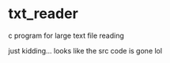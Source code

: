 # txt_reader

c program for large text file reading


just kidding... looks like the src code is gone lol
